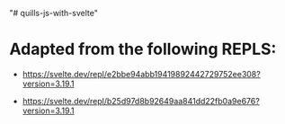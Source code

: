 "# quills-js-with-svelte" 

# Adapted from the following REPLS: 

- https://svelte.dev/repl/e2bbe94abb19419892442729752ee308?version=3.19.1 

- https://svelte.dev/repl/b25d97d8b92649aa841dd22fb0a9e676?version=3.19.1 
